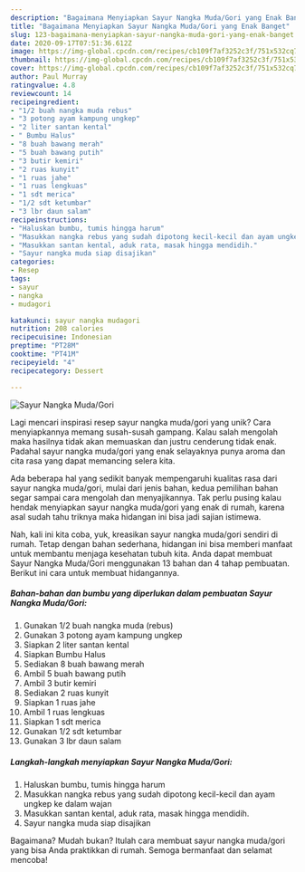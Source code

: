 ```yaml
---
description: "Bagaimana Menyiapkan Sayur Nangka Muda/Gori yang Enak Banget"
title: "Bagaimana Menyiapkan Sayur Nangka Muda/Gori yang Enak Banget"
slug: 123-bagaimana-menyiapkan-sayur-nangka-muda-gori-yang-enak-banget
date: 2020-09-17T07:51:36.612Z
image: https://img-global.cpcdn.com/recipes/cb109f7af3252c3f/751x532cq70/sayur-nangka-mudagori-foto-resep-utama.jpg
thumbnail: https://img-global.cpcdn.com/recipes/cb109f7af3252c3f/751x532cq70/sayur-nangka-mudagori-foto-resep-utama.jpg
cover: https://img-global.cpcdn.com/recipes/cb109f7af3252c3f/751x532cq70/sayur-nangka-mudagori-foto-resep-utama.jpg
author: Paul Murray
ratingvalue: 4.8
reviewcount: 14
recipeingredient:
- "1/2 buah nangka muda rebus"
- "3 potong ayam kampung ungkep"
- "2 liter santan kental"
- " Bumbu Halus"
- "8 buah bawang merah"
- "5 buah bawang putih"
- "3 butir kemiri"
- "2 ruas kunyit"
- "1 ruas jahe"
- "1 ruas lengkuas"
- "1 sdt merica"
- "1/2 sdt ketumbar"
- "3 lbr daun salam"
recipeinstructions:
- "Haluskan bumbu, tumis hingga harum"
- "Masukkan nangka rebus yang sudah dipotong kecil-kecil dan ayam ungkep ke dalam wajan"
- "Masukkan santan kental, aduk rata, masak hingga mendidih."
- "Sayur nangka muda siap disajikan"
categories:
- Resep
tags:
- sayur
- nangka
- mudagori

katakunci: sayur nangka mudagori 
nutrition: 208 calories
recipecuisine: Indonesian
preptime: "PT28M"
cooktime: "PT41M"
recipeyield: "4"
recipecategory: Dessert

---
```



![Sayur Nangka Muda/Gori](https://img-global.cpcdn.com/recipes/cb109f7af3252c3f/751x532cq70/sayur-nangka-mudagori-foto-resep-utama.jpg)

Lagi mencari inspirasi resep sayur nangka muda/gori yang unik? Cara menyiapkannya memang susah-susah gampang. Kalau salah mengolah maka hasilnya tidak akan memuaskan dan justru cenderung tidak enak. Padahal sayur nangka muda/gori yang enak selayaknya punya aroma dan cita rasa yang dapat memancing selera kita.



Ada beberapa hal yang sedikit banyak mempengaruhi kualitas rasa dari sayur nangka muda/gori, mulai dari jenis bahan, kedua pemilihan bahan segar sampai cara mengolah dan menyajikannya. Tak perlu pusing kalau hendak menyiapkan sayur nangka muda/gori yang enak di rumah, karena asal sudah tahu triknya maka hidangan ini bisa jadi sajian istimewa.


Nah, kali ini kita coba, yuk, kreasikan sayur nangka muda/gori sendiri di rumah. Tetap dengan bahan sederhana, hidangan ini bisa memberi manfaat untuk membantu menjaga kesehatan tubuh kita. Anda dapat membuat Sayur Nangka Muda/Gori menggunakan 13 bahan dan 4 tahap pembuatan. Berikut ini cara untuk membuat hidangannya.

<!--inarticleads1-->

##### Bahan-bahan dan bumbu yang diperlukan dalam pembuatan Sayur Nangka Muda/Gori:

1. Gunakan 1/2 buah nangka muda (rebus)
1. Gunakan 3 potong ayam kampung ungkep
1. Siapkan 2 liter santan kental
1. Siapkan  Bumbu Halus
1. Sediakan 8 buah bawang merah
1. Ambil 5 buah bawang putih
1. Ambil 3 butir kemiri
1. Sediakan 2 ruas kunyit
1. Siapkan 1 ruas jahe
1. Ambil 1 ruas lengkuas
1. Siapkan 1 sdt merica
1. Gunakan 1/2 sdt ketumbar
1. Gunakan 3 lbr daun salam




<!--inarticleads2-->

##### Langkah-langkah menyiapkan Sayur Nangka Muda/Gori:

1. Haluskan bumbu, tumis hingga harum
1. Masukkan nangka rebus yang sudah dipotong kecil-kecil dan ayam ungkep ke dalam wajan
1. Masukkan santan kental, aduk rata, masak hingga mendidih.
1. Sayur nangka muda siap disajikan




Bagaimana? Mudah bukan? Itulah cara membuat sayur nangka muda/gori yang bisa Anda praktikkan di rumah. Semoga bermanfaat dan selamat mencoba!
